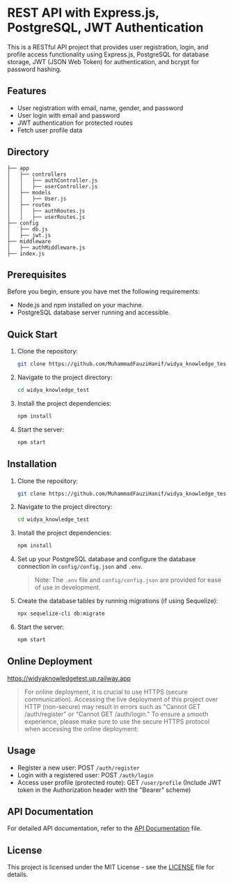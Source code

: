 # REST API with Express.js, PostgreSQL, JWT Authentication

This is a RESTful API project that provides user registration, login, and profile access functionality using Express.js, PostgreSQL for database storage, JWT (JSON Web Token) for authentication, and bcrypt for password hashing.

## Features

- User registration with email, name, gender, and password
- User login with email and password
- JWT authentication for protected routes
- Fetch user profile data


## Directory

```dir
├── app
│   ├── controllers
│   │   ├── authController.js
│   │   ├── userController.js
│   ├── models
│   │   ├── User.js
│   ├── routes
│   │   ├── authRoutes.js
│   │   ├── userRoutes.js
├── config
│   ├── db.js
│   ├── jwt.js
├── middleware
│   ├── authMiddleware.js
├── index.js
```


## Prerequisites

Before you begin, ensure you have met the following requirements:

- Node.js and npm installed on your machine.
- PostgreSQL database server running and accessible.

## Quick Start
1. Clone the repository:

   ```bash
   git clone https://github.com/MuhammadFauziHanif/widya_knowledge_test.git
   ```

2. Navigate to the project directory:

   ```bash
   cd widya_knowledge_test
   ```

3. Install the project dependencies:

   ```bash
   npm install
   ```

3. Start the server:

   ```bash
   npm start
   ```

## Installation

1. Clone the repository:

   ```bash
   git clone https://github.com/MuhammadFauziHanif/widya_knowledge_test.git
   ```

2. Navigate to the project directory:

   ```bash
   cd widya_knowledge_test
   ```

3. Install the project dependencies:

   ```bash
   npm install
   ```

4. Set up your PostgreSQL database and configure the database connection in `config/config.json` and `.env`.

   > Note: The `.env` file and `config/config.json` are provided for ease of use in development.

5. Create the database tables by running migrations (if using Sequelize):

   ```bash
   npx sequelize-cli db:migrate
   ```

6. Start the server:

   ```bash
   npm start
   ```

## Online Deployment
https://widyaknowledgetest.up.railway.app
> For online deployment, it is crucial to use HTTPS (secure communication). Accessing the live deployment of this project over HTTP (non-secure) may result in errors such as "Cannot GET /auth/register" or "Cannot GET /auth/login." To ensure a smooth experience, please make sure to use the secure HTTPS protocol when accessing the online deployment:

## Usage

- Register a new user: POST `/auth/register`
- Login with a registered user: POST `/auth/login`
- Access user profile (protected route): GET `/user/profile` (Include JWT token in the Authorization header with the "Bearer" scheme)

## API Documentation

For detailed API documentation, refer to the [API Documentation](docs/api-documentation.md) file.

## License

This project is licensed under the MIT License - see the [LICENSE](LICENSE) file for details.
